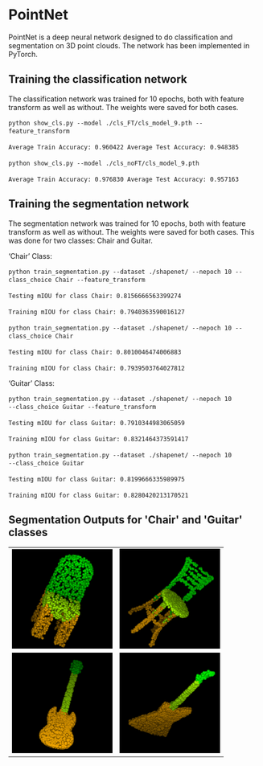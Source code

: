 # PointNet
PointNet is a deep neural network designed to do classification and segmentation on 3D point clouds. The network has been implemented in PyTorch.

## Training the classification network

The classification network was trained for 10 epochs, both with feature transform as well as without. The weights were saved for both cases.

    python show_cls.py --model ./cls_FT/cls_model_9.pth --feature_transform
    
    Average Train Accuracy: 0.960422 Average Test Accuracy: 0.948385
    
    python show_cls.py --model ./cls_noFT/cls_model_9.pth
    
    Average Train Accuracy: 0.976830 Average Test Accuracy: 0.957163

## Training the segmentation network

The segmentation network was trained for 10 epochs, both with feature transform as well as without. The weights were saved for both cases. This was done for two classes: Chair and Guitar. 

‘Chair’ Class:

    python train_segmentation.py --dataset ./shapenet/ --nepoch 10 --class_choice Chair --feature_transform
    
    Testing mIOU for class Chair: 0.8156666563399274
    
    Training mIOU for class Chair: 0.7940363590016127
    
    python train_segmentation.py --dataset ./shapenet/ --nepoch 10 --class_choice Chair
    
    Testing mIOU for class Chair: 0.8010046474006883
    
    Training mIOU for class Chair: 0.7939503764027812

‘Guitar’ Class:

    python train_segmentation.py --dataset ./shapenet/ --nepoch 10
    --class_choice Guitar --feature_transform
    
    Testing mIOU for class Guitar: 0.7910344983065059
    
    Training mIOU for class Guitar: 0.8321464373591417
    
    python train_segmentation.py --dataset ./shapenet/ --nepoch 10
    --class_choice Guitar
    
    Testing mIOU for class Guitar: 0.8199666335989975
    
    Training mIOU for class Guitar: 0.8280420213170521

## Segmentation Outputs for 'Chair' and 'Guitar' classes

<table>
<tbody>
<tr>
<td><img src="misc/images/chair1.png" width="200"/></td>
<td><img src="misc/images/chair2.png" width="200"/></td>
</tr>
<tr>
<td><img src="misc/images/guitar2.png" height="200"/></td>
<td><img src="misc/images/guitar1.png" width="200"/></td>
</tr>
</tbody>
</table>